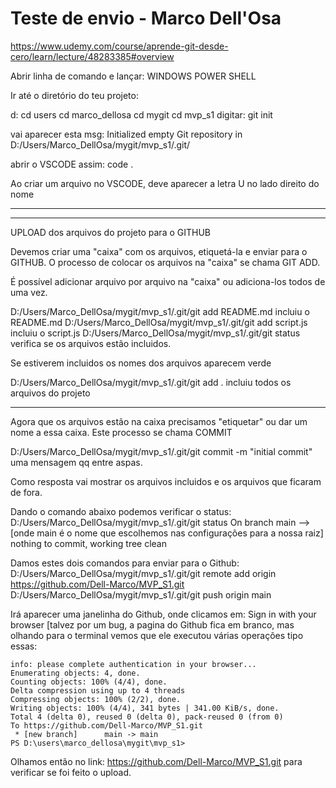 # Teste de envio - Marco Dell'Osa
https://www.udemy.com/course/aprende-git-desde-cero/learn/lecture/48283385#overview

Abrir linha de comando e lançar: WINDOWS POWER SHELL

Ir até o diretório do teu projeto:

d:
cd users
cd marco_dellosa
cd mygit
cd mvp_s1
digitar: git init

vai aparecer esta msg: 
Initialized empty Git repository in D:/Users/Marco_DellOsa/mygit/mvp_s1/.git/

abrir o VSCODE assim: code .

Ao criar um arquivo no VSCODE, deve aparecer a letra U no lado direito do nome

-----------------------------------------------------------------------------------------
-----------------------------------------------------------------------------------------
UPLOAD dos arquivos do projeto para o GITHUB

Devemos criar uma "caixa" com os arquivos, etiquetá-la e enviar para o GITHUB.
O processo de colocar os arquivos na "caixa" se chama GIT ADD.

É possível adicionar arquivo por arquivo na "caixa" ou adiciona-los todos de uma vez.


D:/Users/Marco_DellOsa/mygit/mvp_s1/.git/git add README.md	incluiu o README.md
D:/Users/Marco_DellOsa/mygit/mvp_s1/.git/git add script.js	incluiu o script.js
D:/Users/Marco_DellOsa/mygit/mvp_s1/.git/git status		verifica se os arquivos estão incluidos.

Se estiverem incluidos os nomes dos arquivos aparecem verde

D:/Users/Marco_DellOsa/mygit/mvp_s1/.git/git add .     		incluiu todos os arquivos do projeto

--------------------
Agora que os arquivos estão na caixa precisamos "etiquetar" ou dar um nome a essa caixa. Este processo se chama COMMIT

D:/Users/Marco_DellOsa/mygit/mvp_s1/.git/git commit -m "initial commit"   uma mensagem qq entre aspas.

Como resposta vai mostrar os arquivos incluidos e
os arquivos que ficaram de fora.

Dando o comando abaixo podemos verificar o status:
D:/Users/Marco_DellOsa/mygit/mvp_s1/.git/git status
On branch main				--> [onde main é o nome que escolhemos nas configurações para a nossa raiz]
nothing to commit, working tree clean

Damos estes dois comandos para enviar para o Github:
D:/Users/Marco_DellOsa/mygit/mvp_s1/.git/git remote add origin https://github.com/Dell-Marco/MVP_S1.git
D:/Users/Marco_DellOsa/mygit/mvp_s1/.git/git push origin main

Irá aparecer uma janelinha do Github, onde clicamos em: Sign in with your browser
[talvez por um bug, a pagina do Github fica em branco, 
mas olhando para o terminal vemos que ele executou várias operações tipo essas:

	info: please complete authentication in your browser...
	Enumerating objects: 4, done.
	Counting objects: 100% (4/4), done.
	Delta compression using up to 4 threads
	Compressing objects: 100% (2/2), done.
	Writing objects: 100% (4/4), 341 bytes | 341.00 KiB/s, done.
	Total 4 (delta 0), reused 0 (delta 0), pack-reused 0 (from 0)
	To https://github.com/Dell-Marco/MVP_S1.git
	 * [new branch]      main -> main
	PS D:\users\marco_dellosa\mygit\mvp_s1>


Olhamos então no link: https://github.com/Dell-Marco/MVP_S1.git
para verificar se foi feito o upload.
